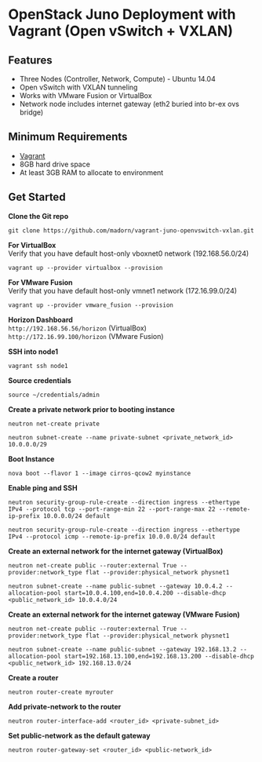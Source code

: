 OpenStack Juno Deployment with Vagrant (Open vSwitch + VXLAN)
==============================================================
Features
------------
* Three Nodes (Controller, Network, Compute) - Ubuntu 14.04
* Open vSwitch with VXLAN tunneling
* Works with VMware Fusion or VirtualBox
* Network node includes internet gateway (eth2 buried into br-ex ovs bridge)

Minimum Requirements
---------------------
* [Vagrant](http://www.vagrantup.com)
* 8GB hard drive space
* At least 3GB RAM to allocate to environment

Get Started
------------
**Clone the Git repo** <br /> 

``git clone https://github.com/madorn/vagrant-juno-openvswitch-vxlan.git`` <br /> 

**For VirtualBox** <br />
Verify that you have default host-only vboxnet0 network (192.168.56.0/24) <br />

``vagrant up --provider virtualbox --provision``

**For VMware Fusion** <br />
Verify that you have default host-only vmnet1 network (172.16.99.0/24) <br />

``vagrant up --provider vmware_fusion --provision``

**Horizon Dashboard** <br />
``http://192.168.56.56/horizon`` (VirtualBox)<br />
``http://172.16.99.100/horizon`` (VMware Fusion)

**SSH into node1** <br />

``vagrant ssh node1``

**Source credentials**

``source ~/credentials/admin``

**Create a private network prior to booting instance** <br />

``neutron net-create private`` <br />

``neutron subnet-create --name private-subnet <private_network_id> 10.0.0.0/29``

**Boot Instance**

``nova boot --flavor 1 --image cirros-qcow2 myinstance``

**Enable ping and SSH**

``neutron security-group-rule-create --direction ingress --ethertype IPv4 --protocol tcp --port-range-min 22 --port-range-max 22 --remote-ip-prefix 10.0.0.0/24 default``

``neutron security-group-rule-create --direction ingress --ethertype IPv4 --protocol icmp --remote-ip-prefix 10.0.0.0/24 default``

**Create an external network for the internet gateway (VirtualBox)** <br /> 

``neutron net-create public --router:external True --provider:network_type flat --provider:physical_network physnet1``<br /> 

``neutron subnet-create --name public-subnet --gateway 10.0.4.2 --allocation-pool start=10.0.4.100,end=10.0.4.200 --disable-dhcp <public_network_id> 10.0.4.0/24``

**Create an external network for the internet gateway (VMware Fusion)** <br /> 

``neutron net-create public --router:external True --provider:network_type flat --provider:physical_network physnet1``<br /> 

``neutron subnet-create --name public-subnet --gateway 192.168.13.2 --allocation-pool start=192.168.13.100,end=192.168.13.200 --disable-dhcp <public_network_id> 192.168.13.0/24``

**Create a router**

``neutron router-create myrouter``

**Add private-network to the router**

``neutron router-interface-add <router_id> <private-subnet_id>``

**Set public-network as the default gateway**

``neutron router-gateway-set <router_id> <public-network_id>``
